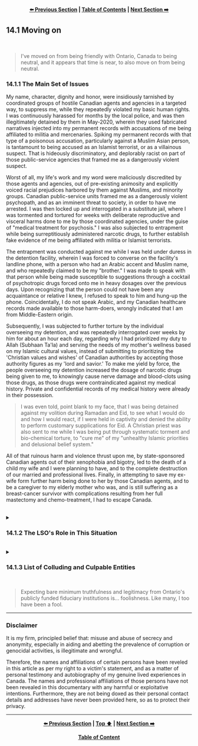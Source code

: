 <div align="center">
  
  **[:arrow_left: Previous Section][Prev] | [Table of Contents][TOC] | [Next Section :arrow_right:][Next]**
  
</div>

## 14.1 Moving on

<br>

>I've moved on from being friendly with Ontario, Canada to being neutral, and it appears that time is near, to also move on from being neutral. 

### 14.1.1 The Main Set of Issues

My name, character, dignity and honor, were insidiously tarnished by coordinated groups of hostile Canadian agents and agencies in a targeted way, to suppress me, while they repeatedly violated my basic human rights. I was continuously harassed for months by the local police, and was then illegitimately detained by them in May-2020, wherein they used fabricated narratives injected into my permanent records with accusations of me being affiliated to militia and mercenaries. Spiking my permanent records with that type of a poisonous accusation, particularly against a Muslim Asian person, is tantamount to being accused as an Islamist terrorist, or as a villainous suspect. That is hideously discriminatory, and deplorably racist on part of those public-service agencies that framed me as a dangerously violent suspect. 

Worst of all, my life's work and my word were maliciously discredited by those agents and agencies, out of pre-existing animosity and explicitly voiced racial prejudices harbored by them against Muslims, and minority groups. Canadian public-service units framed me as a dangerously violent psychopath, and as an imminent threat to society, in order to have me arrested. I was then locked up and interrogated in a substitute jail, where I was tormented and tortured for weeks with deliberate reproductive and visceral harms done to me by those coordinated agencies, under the guise of "medical treatment for psychosis." I was also subjected to entrapment while being surreptitiously administered narcotic drugs, to further establish fake evidence of me being affiliated with militia or Islamist terrorists. 

The entrapment was conducted against me while I was held under duress in the detention facility, wherein I was forced to converse on the facility's landline phone, with a person who had an Arabic accent and Muslim name, and who repeatedly claimed to be my "brother." I was made to speak with that person while being made susceptible to suggestions through a cocktail of psychotropic drugs forced onto me in heavy dosages over the previous days. Upon recognizing that the person could not have been any acquaintance or relative I knew, I refused to speak to him and hung-up the phone. Coincidentally, I do not speak Arabic, and my Canadian healthcare records made available to those harm-doers, wrongly indicated that I am from Middle-Eastern origin. 

Subsequently, I was subjected to further torture by the individual overseeing my detention, and was repeatedly interrogated over weeks by him for about an hour each day, regarding why I had prioritized my duty to Allah (Subhaan Ta'la) and serving the needs of my mother's wellness based on my Islamic cultural values, instead of submitting to prioritizing the 'Christian values and wishes' of Canadian authorities by accepting those authority figures as my 'lord and savior.' To make me yield by force, the people overseeing my detention increased the dosage of narcotic drugs being given to me, to knowingly cause nerve damage and blood-clots using those drugs, as those drugs were contraindicated against my medical history. Private and confidential records of my medical history were already in their possession. 

>I was even told, point blank to my face, that I was being detained against my volition during Ramadan and Eid, to see what I would do and how I would react, if I were held in captivity and denied the ability to perform customary supplications for Eid. A Christian priest was also sent to me while I was being put through systematic torment and bio-chemical torture, to "cure me" of my "unhealthy Islamic priorities and delusional belief system."  

All of that ruinous harm and violence thrust upon me, by state-sponsored Canadian agents out of their xenophobia and bigotry, led to the death of a child my wife and I were planning to have, and to the complete destruction of our married and professional lives. Finally, in attempting to save my ex-wife form further harm being done to her by those Canadian agents, and to be a caregiver to my elderly mother who was, and is still suffering as a breast-cancer survivor with complications resulting from her full mastectomy and chemo-treatment, I had to escape Canada. 

<br>

<details><summary><h3>14.1.2 The LSO's Role in This Situation</h3></summary>

A public office bearer from the **The Law Society of Ontario (LSO)** known as **Ms. Danielle Wilson**, especially had the following two things to evaluate, aside from her other duties, during the years 2021-2023: 

1. On one side of the balance lay the fact that, evidence pertaining to genocides implicating Canadian entities was being withheld by a member of the LSO — a lawyer called **Mr. Marwan Osseiran**; 

    on the supposition that, "the evidence was being withheld 'on lien', for non-payment of legal fees 'owed to' Mr. Osseiran" by an individual called Mr. Sameer Khan, for services rendered by the lawyer in furthering Mr. Khan's casework involving that evidence." 

2. On the other side of the balance was Mr. Osseiran's claim that an amount of approximately $700 CAD was owed by Mr. Khan, which was sufficient cause for the lawyer to invoke "a solicitor's lien" to withhold the material evidence in his possession, as leverage to obtain that amount and additional money from the client; 

    including the fact that, Mr. Osseiran had failed to submit any petitions regarding Mr. Khan's casework to any court of law, in contradiction to interests of preventing the erosion of trust, and in contradiction to ensuring Mr. Khan's safety as a witness during the client's imperiled circumstances, while Mr. Osseiran repeatedly promised to faithfully proceed with the client's casework and requirements, but without ever doing so expediently. 

<br> 

To further investigate the seriousness and gravity of the situation, the Complaint's Office of the LSO opened a case-file in May-2021, based on my written complaint to them about Mr. Osseiran. In that formal complaint, I stated that out of the approximately $15,000 CAD already paid by me, to Mr. Osseiran over a period of five months, the type of legal council I had received from him had been ineffective, because Mr. Osseiran only kept promising to further my legal requirements without actually filing any paperwork within a court of law. For months, he kept making excuses about having to work on cases of other clients he had taken on after agreeing to represent me. His other repeated excuse in delaying my casework was that, he couldn't find the time to work on them, for he had to move to a new house and office in Toronto. 

My legal matter that was willingly taken up by Mr. Osseiran, after a "free" intake consultation he had with me in October-2020, included two main issues. First was to clear my honor and name that had been besmirched in a libelous manner by a coordinated group of Canadian public-service units operating in Kitchener-Waterloo Region, Ontario. The second was to mail my testimony in affidavit format, along with the original pieces of digital evidence about deliberate mass murders of unarmed civilians by US-led forces via drones, to the International Criminal Court's (ICC's) Special Prosecutor investigating "The Situation in Afghanistan." 

Eventually, Mr. Osseiran asked me to repeat my entire ordeal in how I had come to retain that evidence, and to repeat my testimony for a fourth time, after hearing my testimony thrice over video-conferences during months of November and December, 2020. Those repeated explanations to Mr. Osseiran detailed the involvement of American, British, and Canadian entities in the industrially orchestrated genocide of unarmed, innocent men, women, and children within countries in Middle-East Asia and Africa, throughout the past two decades. 

More annoyingly, during each billed video conference I had with Mr. Osseiran, he would spend fifteen to twenty minutes telling me about *who* he had worked with in the ICC, or about how he had received yet another accolade in the legal industry. I mailed my entire testimony in a typed and printed format to Mr. Osseiran so that he wouldn't ask me to repeat it orally on the phone or during online video-calls. But then we spent the month of January-2021 reviewing the entire written testimony I had sent to him two more times. By February-2021, I had already paid thousands of dollars as retainer fees, while being thrust into financial distress due to the knock-on effect of harms done to me via Ontario's public-service units, and while being threatened by Canadian operatives to leave Canada, on the pains of death. 

That is how, Mr. Osseiran took undue advantage of my grave situation to keep increasing his hourly service fees from $350 CAD per hour, to $500 CAD per hour, while stringing me along with marketing materials about how he "knew the 'inner workings' of the ICC, to further my case at The Hague." I had continued to pay him out of gullibility, and because of the hope and trust I had invested in Mr. Osseiran's professional capacity as a lawyer, especially due to his marketed expertise in dealing with cases involving human rights abuses, cyber-warfare, and cyber-crimes. I later realized that I was only being duped and misguided by Mr. Oessieran!

In the last video call Mr. Osseiran and I had in February-March, 2021, he refused to mail the evidence in his possession to ICC stating that, he did not trust the validity and truthfulness of my written testimony, and of the contents of the USB Stick and Hard Disk I had sent him by registered mail. The USB Stick and Hard Disk in Mr. Osseiran's possession needed to be air-gaped, and were not to be tampered with, or accessed by any persons other than the Evidence Collection Team of the Special Prosecutors Office at the ICC. However, Mr. Osseiran said that because he could not check the contents of those digital devices, he did not trust my word and the printed letter I had sent him, which detailed each file within those digital drives. In essence, Mr. Osseiran breached the trust that needs to exist between a lawyer and a client, while belittling my plight as well as insulting my innocence and credibility. 

So, I had asked Mr. Osseiran to mail the evidence in his possession to the Indian Embassy in Ottawa for safe keeping, if he wasn't willing to mail it to the ICC. I had asked him to do so, because wasn't a Canadian citizen, and was only a Canadian Permanent Resident card holder. Mr. Osseiran had agreed to my reasoning that an embassy of a foreign citizen in Canada would be the appropriate authority for defending the best interests of its citizens in such matters. He had also agreed to write a cover letter, for mailing the materials in his possession to the Indian Embassy in Ottawa, and <ins>we went over the content of that cover letter, word-for-word, as he noted them.</ins> 

At that point in time, a thousand Canadian dollars were still available in the retainer account, and all Mr. Osseiran had to do was, to mail the evidence along with a cover letter to the Indian Embassy, which would have hardly costed him two or three hundred CAD. However, a week following my final instructions given to Mr. Osseiran, when I hadn't heard from him, I wrote to him via e-mail, asking for an update. To which, as a reply, I received a bill with "overdue payment" indicating that he had spent the thousand dollars, reviewing the cover letter a third time, and musing about whether he ought to follow through with my instructions after having agreed to discharge his duty to fulfill the clear, and unambiguous instructions provided to him. 

Those were the way in which, Mr. Osseiran squandered thousands of dollars paid to him as service fees for "research and correspondence", whereby he ultimately failed to provide effective legal advice and services upon breaching my trust, and upon rubbishing the fact that me and my family's lives were at peril because of Canadian state-sponsored bad-actors. That type of unethical behavior caused the lawyer-client relationship between Mr. Osseiran and I to break down completely. So I sought restitution and remedy via the LSO. 

The above pieces of knowledge were made available to the LSO's Complaints Resolution Office in April-May of 2021, along with all of the emails exchanged between Mr. Osseiran and myself showcasing the way Mr. Osseiran had knowingly breached my trust. 

Then, after spending a year on reviewing that data, and upon communicating with Mr. Osseiran about the complaint against him, Ms. Danielle Wilson from LSO's Complaints Resolution Office found that: "Mr. Osseiran had been 'reasonable' in his professional conduct", and was in the right, *for having continued to withhold evidence about genocides from ever being presented to a court of law,* and that too for the sake of his pecuniary interests, even though the terms and conditions about a "solicitor's lien" were never even mentioned in the retainer agreement signed between Mr. Osseiran and myself. 

Subsequently, I sought aid form the Commissioner of the LSO's Complaints Resolution Office about the unconscionable and unethical conduct of LSO's members, namely, Mr. Osseiran and Ms. Wilson. 

Another year went by, and after an interview with me via video conferencing, in which I stressed that I did not owe Mr. Osseiran any money for he had cheated and swindled me, the Commissioner of the LSO's Complaints Resolution Office named, **Ms. Marilyn Marshall**, stated in an e-mail that Ms. Wilson had acted reasonably and appropriately, given the data and fact-sheet made available to her, in accordance to LSO's bylaws and the provincial judiciary's legal frameworks. 

Ms. Marshall came to a conclusions that Mr. Osseiran had provided "effective legal council" in regularly communicating with me about intending to file my casework, and in his suggestion to me that I focus on the portion of work related to sending my testimony and digital files to ICC, instead of simultaneously requiring of him that a motion to clear my name be filed in Ontario's civil courts. She said that Mr. Osseiran was rightly being "vigilant" in doubting the contents of digital devices entrusted to him, and in refusing to mail them to the ICC as well as the Indian Embassy. She agreed with Ms. Wilson's statement that Mr. Osseiran did not need to take any steps in filing motions related to my legal work with any measure of urgency or zeal, because there was no deadline for mailing evidence and testimony to the ICC, (even though I was being fiercely threatened to be suppressed, debilitated, chased away, or killed by Canadian agents during that time.) 

Thus, in her statements, Ms. Marshall implied that she found no forms of ethical misconduct, or manipulations committed by Mr. Osseiran in holding evidence entrusted to him as leverage against me for paying him additional fees; nor did she find any type of faults or errors in the decisions and professional judgments made by Ms. Wilson, with respect to the information available in the case-file of my initial complaint, even in the light of the video conference Ms. Marshall had with me in June-2023. 

>It must be noted that the deliberate delays caused by LSO's members in addressing the complaint against Mr. Osseiran, were a clever way to cause attrition, and to cause "statutes of limitation" to run out on cases involving professional misconduct of Ontario's legal industry workers and officer's of the judiciary. 

In July-2023, LSO's Commissioner of Complaints Resolution Office, Ms. Marilyn Marshall, in a complicit manner, closed the case about Mr. Osseiran's unethical behaviors. She dismissed the matter after having dragged her feet for more than a year in even trying to address it, well-knowing that the evidence pertaining to genocides implicating Canadian citizens and organizations, had been withheld from being presented to appropriate authorities for more than two years by the deliberate wrongdoings of LSO's members. Thus, the LSO took matters outside of its legal jurisdiction into its own hands, to forcibly cast a judgment upon the international survivors and victims, of genocides and human rights violations in Middle-East Asia and Africa, whereby LSO's forced judgment summarily denied the veracity, validity, applicability, and significance of the material evidence provided by me to Mr. Osseiran, and deliberately blocked it form being presented to an international court of law. 

Mr. Osseiran burglarized evidence of international-scale mass murders, serial rapes, and human rights violations; withheld that evidence for more than two years with aims of extortion; and then in July-2023, he destroyed that original evidence out of spiteful and malicious intentions, all the while receiving aid, comfort, encouragement, and protection form the LSO for obstructing international justice. Supposedly, all of that was "well within the bounds of reasons, ethical codes of conduct, and the broader interests of the LSO, as inculcated among its professional members and Ontario's bar association." 

<br>

>**As demonstrated by Canadian judiciary systems, the weight of tens of thousands of Muslim civilians murdered along with millions of people displaced from their destroyed homes and cities in the Middle-East and in African countries, can be outweighed by a single lawyer's greed for a few more hundred dollars after that lawyer had already pinched thousands of dollars from a victim of Canada's state-sponsored hostilities, terrorism, religious repression, and suppression.** 

<br>

It is evident that members of the LSO prioritized their "broader interests" to hide their shame and embarrassment, in having their dishonorable designs, adversarial attitudes towards minorities, and corrupted ethos with engendered cronyism, come into light of public scrutiny. Such systematic violations and cover ups, only compound the attrition and pernicious wounds caused to victims, and survivors of state-sponsored genocidal activities, due to the apathy and contempt shown by Canadian public-service officials in upholding truthful, impartial, and legitimate justice. Those officials include, but are not limited to, the ones currently occupying leadership positions at the LSO. The seething hostility and treacherousness, ever lurking just below the veil of humanitarian outlook donned by those deceptive professionals, and colluding state-sponsored groups, is now plainly observable.  

</details>

<br>

<details><summary><h3>14.1.3 List of Colluding and Culpable Entities</h3></summary>

As such, Canadian persons and organizations that have systematically contributed in doing overt as well as covert harms, to Muslim communities, minority groups, "Indians", international residents, and to my relationships, happen to include, but are not limited to the various types of misconducts, felonies, and offenses repeatedly and systematically committed by: 

- Dr. Gnaneswaran (Lakeshore Hospitals Corporation i.e. LHC), for deliberately and forcefully harming targeted persons in a systematic manner via cruel and wrongful practices;

- Dr. Ihab Sorial (LHC), for medical malpractices with murderous intent;

- LHC healthcare professionals, staff, employees, and contractors who handled my data, and those who subjected me to wrongful medical procedures;

- Judge Zeigler (Justice of the Peace, Ontario), for authorizing enforcement agencies using fabricated legal documents; 

- Officers Negrazis and Finch along with their supervisors (Waterloo Regional Police Services, i.e. WRPS);

- Officer Heaton and his patrol partner (WRPS) from the first two weeks of May-2020, if they have difficulty in remembering me, ask them what the value of *a flattened Loony* is supposed to be, and about which one of the two cheated on their police entrance exam; 

- Dr. Alexandra Paventi Douglas and her supervisors (Canadian Mental Health Association, i.e. CMHA), for serial man-slaughter via systematic harms and gas-lighting; 

- Social worker Scott Grant and his supervisors (CMHA), for colluding with Dr. Douglas in systematically fabricating evidence to do harms, against targeted vulnerable people;

- CMHA staffers and employees who had framed me by fabricating evidence for the application of legal writs against me, to have me arrested and subjected to politically motivated punitive medicine;

- Staff, employees, contractors, and volunteers of CMHA involved in maintaining privacy and confidentiality of client records; 

- Dr. David Leveck and his supervisors (Grand River Hospitals and Clinics, i.e. GRHC) for deliberate medical malpractices, disservice, and punitive medicine administered against targeted groups of people; 

- GRHC intake social worker and staffers who contorted my statements following my false arrest on 14th May, 2020, and for their systematic collusion with CMHA to arrange and facilitate false arrests of people from "Middle-East Asia"; 

- GRHC healthcare professionals, staff, employees, and contractors who handled my data, and those who subjected me to wrongful medical procedures, especially those working in the Emergency Rooms, on 14th to 16th May, 2020; 

- Dr. Andrea Bunker (GRHC), particularly for dereliction of duty of care, and willfully orchestrated medical malpractices throughout the Kitchener Region and Peel County;

- Dr. Abraham Popoola (GRHC), particularly for systematically tormenting and harming non-Christian persons;

- Staff, employees, and contractors of GRHC involved in maintaining privacy and confidentiality of client records; 

- Promoters, proprietors, and users of "Health-IM" and "itnerRAI BMHS" software suits, which includes members from University of Waterloo, Waterloo, Ontario;

- College of Physicians and Surgeons of Ontario (CPSO);

- Ontario College of Social Workers and Social Service Workers (OCSWSSW);

- Health Canada;

- Universities Canada;

- Immigration, Refugees, and Citizenship Canada (IRCC);

- Offices of the Mayor, City of Kitchener, Ontario, for allowing and facilitating the aforementioned types of coordinated and systematic violations to be committed against targeted persons and communities.

- Mr. Marwan Osseiran;

- and the Law Society of Ontario (LSO). 

</details>

<br>

>Expecting bare minimum truthfulness and legitimacy from Ontario's publicly funded fiduciary institutions is... foolishness. Like many, I too have been a fool. 

---
### Disclaimer

It is my firm, principled belief that: misuse and abuse of secrecy and anonymity, especially in aiding and abetting the prevalence of corruption or genocidal activities, is illegitimate and wrongful. 

Therefore, the names and affiliations of certain persons have been reveled in this article as per my right to a victim's statement, and as a matter of personal testimony and autobiography of my genuine lived experiences in Canada. The names and professional affiliations of those persons have not been revealed in this documentary with any harmful or exploitative intentions. Furthermore, they are not being doxed as their personal contact details and addresses have never been provided here, so as to protect their privacy. 

---

<div align="center">
  
  **[:arrow_left: Previous Section][Prev] | [Top :arrow_up:][Top] | [Next Section :arrow_right:][Next]** 
  
  **[Table of Content][TOC]**

  [Prev]: /expose/13-0.md
  [Top]: /expose/14-1.md#141-moving-on 
  [Next]: /expose/15-0.md
  [TOC]: /README.md#table-of-contents
  
</div>
